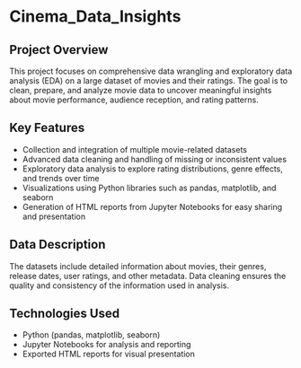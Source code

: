 # Cinema_Data_Insights

## Project Overview

This project focuses on comprehensive data wrangling and exploratory data analysis (EDA) on a large dataset of movies and their ratings. The goal is to clean, prepare, and analyze movie data to uncover meaningful insights about movie performance, audience reception, and rating patterns.

## Key Features

- Collection and integration of multiple movie-related datasets  
- Advanced data cleaning and handling of missing or inconsistent values  
- Exploratory data analysis to explore rating distributions, genre effects, and trends over time  
- Visualizations using Python libraries such as pandas, matplotlib, and seaborn  
- Generation of HTML reports from Jupyter Notebooks for easy sharing and presentation  

## Data Description

The datasets include detailed information about movies, their genres, release dates, user ratings, and other metadata. Data cleaning ensures the quality and consistency of the information used in analysis.

## Technologies Used

- Python (pandas, matplotlib, seaborn)  
- Jupyter Notebooks for analysis and reporting  
- Exported HTML reports for visual presentation  
